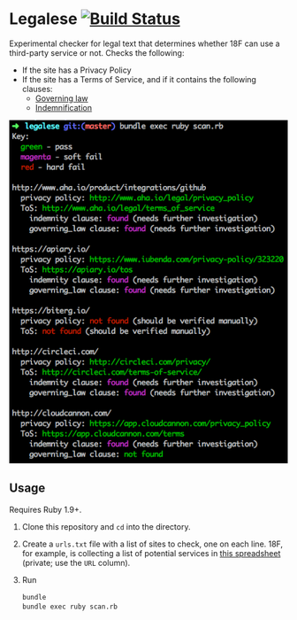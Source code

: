 # Legalese [![Build Status](https://travis-ci.org/18F/legalese.svg?branch=master)](https://travis-ci.org/18F/legalese)

Experimental checker for legal text that determines whether 18F can use a third-party service or not. Checks the following:

* If the site has a Privacy Policy
* If the site has a Terms of Service, and if it contains the following clauses:
    * [Governing law](http://www.contractstandards.com/clauses/governing-law)
    * [Indemnification](http://www.startuplawtalk.com/what-is-indemnification/)

![screenshot](screenshot.png)

## Usage

Requires Ruby 1.9+.

1. Clone this repository and `cd` into the directory.
1. Create a `urls.txt` file with a list of sites to check, one on each line. 18F, for example, is collecting a list of potential services in [this spreadsheet](https://docs.google.com/spreadsheets/d/180JGMG8O13_R9VxSDLYDWGg0JSWa3Higy911RS-PeNk/edit#gid=0) (private; use the `URL` column).
1. Run

    ```bash
    bundle
    bundle exec ruby scan.rb
    ```
